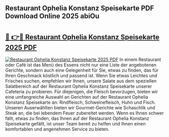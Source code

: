 ## Restaurant Ophelia Konstanz Speisekarte PDF Download Online 2025 abiOu

# <h2><a href="http://gcb0e6j.nevu.top/?p=Restaurant+Ophelia+Konstanz+Speisekarte">🔗 👉🔴 Restaurant Ophelia Konstanz Speisekarte 2025 PDF</a></h2>

[![Restaurant Ophelia Konstanz Speisekarte 2025 PDF](https://i.imgur.com/dBaPXMq.png)](http://gcb0e6j.nevu.top/?p=Restaurant+Ophelia+Konstanz+Speisekarte)
In einem Restaurant oder Café ist das Menü des Essens nicht nur eine Liste der angebotenen Gerichte, sondern auch eine Gelegenheit für Sie, etwas zu finden, das für Ihren Geschmack köstlich und passend ist. Wenn Sie etwas Leichtes und Frisches suchen, empfehlen wir Ihnen, unsere Salate aus dem speziellen Salatbereich auf der Restaurant Ophelia Konstanz Speisekarte unserer Cafeteria zu probieren. Für diejenigen, die Fleisch bevorzugen, bieten wir eine umfangreiche Auswahl an Gerichten auf der Restaurant Ophelia Konstanz Speisekarte an: Rindfleisch, Schweinefleisch, Huhn und Fisch. Unseren Auserwählten bieten wir Gourmet-Gerichte wie Schaschlik und Steak an, die bei lebendem Feuer zubereitet werden. Wenn es Ihnen schwer fällt, etwas zu finden, das Ihnen auf der Restaurant Ophelia Konstanz Speisekarte gefällt, ist unser Team bereit zu helfen und Ihnen einen komfortablen und angenehmen Service zu bieten.
